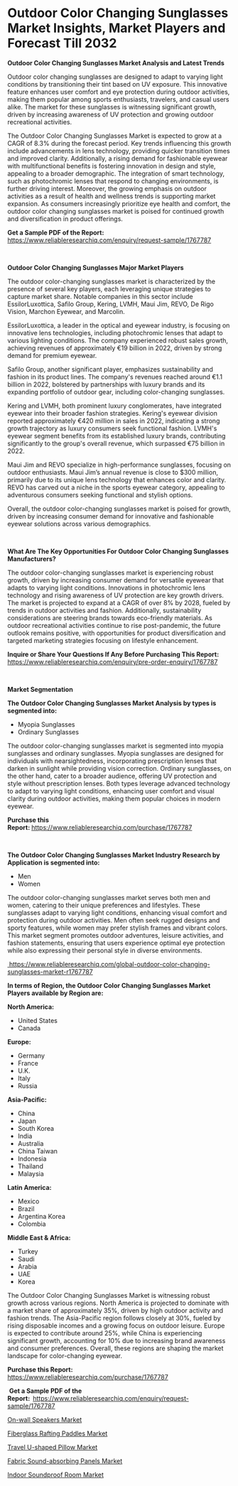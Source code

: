 <p><h1>Outdoor Color Changing Sunglasses Market Insights, Market Players and Forecast Till 2032</h1></p><p><strong>Outdoor Color Changing Sunglasses Market Analysis and Latest Trends</strong></p>
<p><p>Outdoor color changing sunglasses are designed to adapt to varying light conditions by transitioning their tint based on UV exposure. This innovative feature enhances user comfort and eye protection during outdoor activities, making them popular among sports enthusiasts, travelers, and casual users alike. The market for these sunglasses is witnessing significant growth, driven by increasing awareness of UV protection and growing outdoor recreational activities.</p><p>The Outdoor Color Changing Sunglasses Market is expected to grow at a CAGR of 8.3% during the forecast period. Key trends influencing this growth include advancements in lens technology, providing quicker transition times and improved clarity. Additionally, a rising demand for fashionable eyewear with multifunctional benefits is fostering innovation in design and style, appealing to a broader demographic. The integration of smart technology, such as photochromic lenses that respond to changing environments, is further driving interest. Moreover, the growing emphasis on outdoor activities as a result of health and wellness trends is supporting market expansion. As consumers increasingly prioritize eye health and comfort, the outdoor color changing sunglasses market is poised for continued growth and diversification in product offerings.</p></p>
<p><strong>Get a Sample PDF of the Report:&nbsp;</strong> <a href="https://www.reliableresearchiq.com/enquiry/request-sample/1767787?utm_campaign=973&utm_medium=2&utm_source=Github&utm_content=ia&utm_term=09022025&utm_id=outdoor-color-changing-sunglasses">https://www.reliableresearchiq.com/enquiry/request-sample/1767787</a></p>
<p>&nbsp;</p>
<p><strong>Outdoor Color Changing Sunglasses Major Market Players</strong></p>
<p><p>The outdoor color-changing sunglasses market is characterized by the presence of several key players, each leveraging unique strategies to capture market share. Notable companies in this sector include EssilorLuxottica, Safilo Group, Kering, LVMH, Maui Jim, REVO, De Rigo Vision, Marchon Eyewear, and Marcolin.</p><p>EssilorLuxottica, a leader in the optical and eyewear industry, is focusing on innovative lens technologies, including photochromic lenses that adapt to various lighting conditions. The company experienced robust sales growth, achieving revenues of approximately €19 billion in 2022, driven by strong demand for premium eyewear.</p><p>Safilo Group, another significant player, emphasizes sustainability and fashion in its product lines. The company's revenues reached around €1.1 billion in 2022, bolstered by partnerships with luxury brands and its expanding portfolio of outdoor gear, including color-changing sunglasses.</p><p>Kering and LVMH, both prominent luxury conglomerates, have integrated eyewear into their broader fashion strategies. Kering's eyewear division reported approximately €420 million in sales in 2022, indicating a strong growth trajectory as luxury consumers seek functional fashion. LVMH's eyewear segment benefits from its established luxury brands, contributing significantly to the group's overall revenue, which surpassed €75 billion in 2022.</p><p>Maui Jim and REVO specialize in high-performance sunglasses, focusing on outdoor enthusiasts. Maui Jim’s annual revenue is close to $300 million, primarily due to its unique lens technology that enhances color and clarity. REVO has carved out a niche in the sports eyewear category, appealing to adventurous consumers seeking functional and stylish options.</p><p>Overall, the outdoor color-changing sunglasses market is poised for growth, driven by increasing consumer demand for innovative and fashionable eyewear solutions across various demographics.</p></p>
<p>&nbsp;</p>
<p><strong>What Are The Key Opportunities For Outdoor Color Changing Sunglasses Manufacturers?</strong></p>
<p><p>The outdoor color-changing sunglasses market is experiencing robust growth, driven by increasing consumer demand for versatile eyewear that adapts to varying light conditions. Innovations in photochromic lens technology and rising awareness of UV protection are key growth drivers. The market is projected to expand at a CAGR of over 8% by 2028, fueled by trends in outdoor activities and fashion. Additionally, sustainability considerations are steering brands towards eco-friendly materials. As outdoor recreational activities continue to rise post-pandemic, the future outlook remains positive, with opportunities for product diversification and targeted marketing strategies focusing on lifestyle enhancement.</p></p>
<p><strong>Inquire or Share Your Questions If Any Before Purchasing This Report:</strong> <a href="https://www.reliableresearchiq.com/enquiry/pre-order-enquiry/1767787?utm_campaign=973&utm_medium=2&utm_source=Github&utm_content=ia&utm_term=09022025&utm_id=outdoor-color-changing-sunglasses">https://www.reliableresearchiq.com/enquiry/pre-order-enquiry/1767787</a></p>
<p>&nbsp;</p>
<p><strong>Market Segmentation</strong></p>
<p><strong>The Outdoor Color Changing Sunglasses Market Analysis by types is segmented into:</strong></p>
<p><ul><li>Myopia Sunglasses</li><li>Ordinary Sunglasses</li></ul></p>
<p><p>The outdoor color-changing sunglasses market is segmented into myopia sunglasses and ordinary sunglasses. Myopia sunglasses are designed for individuals with nearsightedness, incorporating prescription lenses that darken in sunlight while providing vision correction. Ordinary sunglasses, on the other hand, cater to a broader audience, offering UV protection and style without prescription lenses. Both types leverage advanced technology to adapt to varying light conditions, enhancing user comfort and visual clarity during outdoor activities, making them popular choices in modern eyewear.</p></p>
<p><strong>Purchase this Report:&nbsp;</strong><a href="https://www.reliableresearchiq.com/purchase/1767787?utm_campaign=973&utm_medium=2&utm_source=Github&utm_content=ia&utm_term=09022025&utm_id=outdoor-color-changing-sunglasses">https://www.reliableresearchiq.com/purchase/1767787</a></p>
<p>&nbsp;</p>
<p><strong>The Outdoor Color Changing Sunglasses Market Industry Research by Application is segmented into:</strong></p>
<p><ul><li>Men</li><li>Women</li></ul></p>
<p><p>The outdoor color-changing sunglasses market serves both men and women, catering to their unique preferences and lifestyles. These sunglasses adapt to varying light conditions, enhancing visual comfort and protection during outdoor activities. Men often seek rugged designs and sporty features, while women may prefer stylish frames and vibrant colors. This market segment promotes outdoor adventures, leisure activities, and fashion statements, ensuring that users experience optimal eye protection while also expressing their personal style in diverse environments.</p></p>
<p><a href="https://www.reliableresearchiq.com/global-outdoor-color-changing-sunglasses-market-r1767787?utm_campaign=973&utm_medium=2&utm_source=Github&utm_content=ia&utm_term=09022025&utm_id=outdoor-color-changing-sunglasses">&nbsp;https://www.reliableresearchiq.com/global-outdoor-color-changing-sunglasses-market-r1767787</a></p>
<p><strong>In terms of Region, the Outdoor Color Changing Sunglasses Market Players available by Region are:</strong></p>
<p>
    <p> <strong> North America: </strong>
        <ul>
            <li>United States</li>
            <li>Canada</li>
        </ul>
        </p> 
    <p> <strong> Europe: </strong>
        <ul>
            <li>Germany</li>
            <li>France</li>
            <li>U.K.</li>
            <li>Italy</li>
            <li>Russia</li>
        </ul>
        </p> 
    <p> <strong> Asia-Pacific: </strong>
        <ul>
            <li>China</li>
            <li>Japan</li>
            <li>South Korea</li>
            <li>India</li>
            <li>Australia</li>
            <li>China Taiwan</li>
            <li>Indonesia</li>
            <li>Thailand</li>
            <li>Malaysia</li>
        </ul>
        </p> 
    <p> <strong> Latin America: </strong>
        <ul>
            <li>Mexico</li>
            <li>Brazil</li>
            <li>Argentina Korea</li>
            <li>Colombia</li>
        </ul>
        </p> 
    <p> <strong> Middle East & Africa: </strong>
        <ul>
            <li>Turkey</li>
            <li>Saudi</li>
            <li>Arabia</li>
            <li>UAE</li>
            <li>Korea</li>
        </ul>
    </p>
    </p>
<p><p>The Outdoor Color Changing Sunglasses Market is witnessing robust growth across various regions. North America is projected to dominate with a market share of approximately 35%, driven by high outdoor activity and fashion trends. The Asia-Pacific region follows closely at 30%, fueled by rising disposable incomes and a growing focus on outdoor leisure. Europe is expected to contribute around 25%, while China is experiencing significant growth, accounting for 10% due to increasing brand awareness and consumer preferences. Overall, these regions are shaping the market landscape for color-changing eyewear.</p></p>
<p><strong>Purchase this Report: </strong><a href="https://www.reliableresearchiq.com/purchase/1767787?utm_campaign=973&utm_medium=2&utm_source=Github&utm_content=ia&utm_term=09022025&utm_id=outdoor-color-changing-sunglasses">https://www.reliableresearchiq.com/purchase/1767787</a></p>
<p>&nbsp;<strong>Get a Sample PDF of the Report:&nbsp;&nbsp;</strong><a href="https://www.reliableresearchiq.com/enquiry/request-sample/1767787?utm_campaign=973&utm_medium=2&utm_source=Github&utm_content=ia&utm_term=09022025&utm_id=outdoor-color-changing-sunglasses">https://www.reliableresearchiq.com/enquiry/request-sample/1767787</a></p>
<p><strong></strong></p>
<p><p><a href="https://github.com/sawrovpipolo/Market-Research-Report-List-1/blob/main/on-wall-speakers-market.md?utm_campaign=973&utm_medium=2&utm_source=Github&utm_content=ia&utm_term=09022025&utm_id=outdoor-color-changing-sunglasses">On-wall Speakers Market</a></p><p><a href="https://github.com/aarajlyre/Market-Research-Report-List-1/blob/main/fiberglass-rafting-paddles-market.md?utm_campaign=973&utm_medium=2&utm_source=Github&utm_content=ia&utm_term=09022025&utm_id=outdoor-color-changing-sunglasses">Fiberglass Rafting Paddles Market</a></p><p><a href="https://github.com/elvutedipela/Market-Research-Report-List-1/blob/main/travel-u-shaped-pillow-market.md?utm_campaign=973&utm_medium=2&utm_source=Github&utm_content=ia&utm_term=09022025&utm_id=outdoor-color-changing-sunglasses">Travel U-shaped Pillow Market</a></p><p><a href="https://github.com/ritooesiaba/Market-Research-Report-List-1/blob/main/fabric-sound-absorbing-panels-market.md?utm_campaign=973&utm_medium=2&utm_source=Github&utm_content=ia&utm_term=09022025&utm_id=outdoor-color-changing-sunglasses">Fabric Sound-absorbing Panels Market</a></p><p><a href="https://github.com/sponsumelo/Market-Research-Report-List-1/blob/main/indoor-soundproof-room-market.md?utm_campaign=973&utm_medium=2&utm_source=Github&utm_content=ia&utm_term=09022025&utm_id=outdoor-color-changing-sunglasses">Indoor Soundproof Room Market</a></p></p>